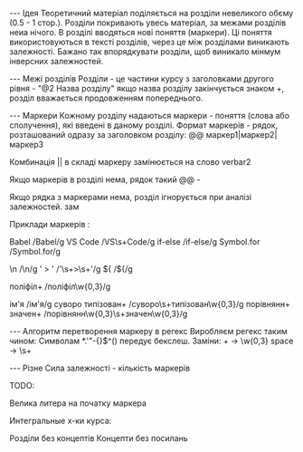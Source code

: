 ﻿--- Ідея
Теоретичний матеріал поділяється на розділи невеликого обєму (0.5 - 1 стор.).
Розділи покривають увесь матеріал, за межами розділів неиа нічого.
В розділі вводяться нові поняття (маркери).
Ці поняття використовуються в тексті розділів, через це між розділами виникають залежності.
Бажано так впорядкувати розділи, щоб виникало мінмум інверсних залежностей.


--- Межі розділів
Розділи - це частини курсу з заголовками другого рівня - "@2 Назва розділу"
якщо назва розділу закінчується знаком +, розділ вважається продовженням попереднього.


--- Маркери
Кожному розділу надаються маркери - поняття (слова або сполучення), які введені в даному розділі.
Формат маркерів - рядок, розташований одразу за заголовком розділу:
@@ маркер1|маркер2|маркер3

Комбинація || в складі маркеру замінюється на слово verbar2


Якщо маркерів в розділі нема, рядок такий
@@ -

Якщо рядка з маркерами нема, розділ ігнорується при аналізі залежностей.
зам

Приклади маркерів :

Babel           /Babel/g
VS Code         /VS\s+Code/g
if-else         /if\-else/g
Symbol.for      /Symbol\.for/g

\n             /\\n/g
' > '          /\'\s+>\s+\'/g
${             /\$\{/g

  
поліфіл+              /поліфіл\w{0,3}/g

iм'я                  /iм\'я/g
cуворо типізован+    /cуворо\s+типізован\w{0,3}/g
порівнянн+ значен+  /порівнянн\w{0,3}\s+значен\w{0,3}/g



--- Алгоритм перетворення маркеру в регекс
Виробляєм регекс таким чином:
	Символам   *.'\"-{}$^()  передує бекслеш.
	Заміни: 
	   +   -> \w{0,3}
   	space -> \s+
	


--- Різне
Сила залежності - кількість маркерів



 



 TODO:

Велика литера на початку маркера 


Интегральные х-ки курса:

Розділи без концептів
Концепти без посилань


